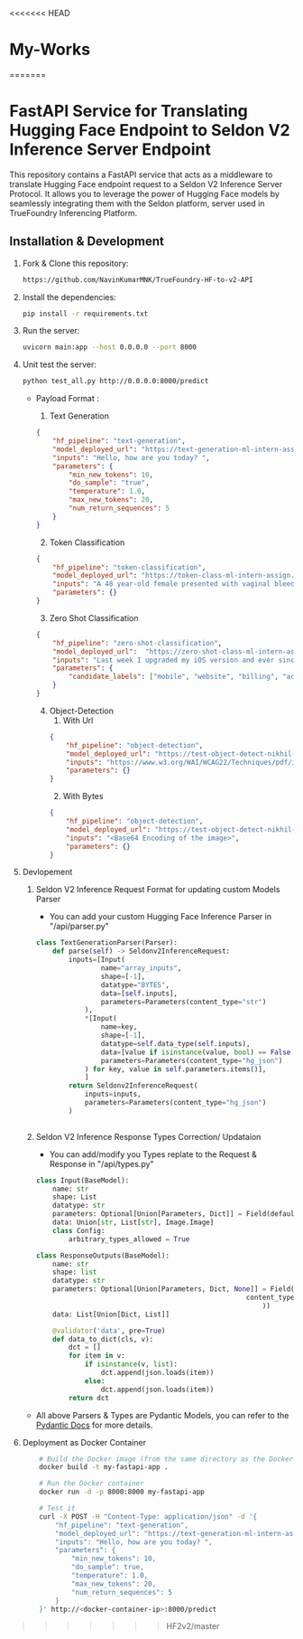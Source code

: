 <<<<<<< HEAD
# My-Works
=======
# FastAPI Service for Translating Hugging Face Endpoint to Seldon V2 Inference Server Endpoint

This repository contains a FastAPI service that acts as a middleware to translate Hugging Face endpoint request to a Seldon V2 Inference Server Protocol. It allows you to leverage the power of Hugging Face models by seamlessly integrating them with the Seldon platform, server used in TrueFoundry Inferencing Platform.


## Installation & Development

1. Fork & Clone this repository:

   ```bash
   https://github.com/NavinKumarMNK/TrueFoundry-HF-to-v2-API
    ``` 

2. Install the dependencies:

    ```bash
    pip install -r requirements.txt
    ```

3. Run the server:

    ```bash
    uvicorn main:app --host 0.0.0.0 --port 8000
    ```

4. Unit test the server:

    ```bash
    python test_all.py http://0.0.0.0:8000/predict
    ```

    - Payload Format :

        1. Text Generation
        ```json
        {
            "hf_pipeline": "text-generation",
            "model_deployed_url": "https://text-generation-ml-intern-assign.tfy-gcp-standard-usce1.devtest.truefoundry.tech/v2/models/text-generation/infer",
            "inputs": "Hello, how are you today? ",
            "parameters": {
                "min_new_tokens": 10,
                "do_sample": "true",
                "temperature": 1.0,
                "max_new_tokens": 20,
                "num_return_sequences": 5
            }
        }
        ```

        2. Token Classification
        ```json
        {
            "hf_pipeline": "token-classification",
            "model_deployed_url": "https://token-class-ml-intern-assign.tfy-gcp-standard-usce1.devtest.truefoundry.tech/v2/models/token-class/infer",
            "inputs": "A 48 year-old female presented with vaginal bleeding and abnormal Pap smears. A 63 year old woman with no known cardiac history presented with a sudden onset of dyspnea requiring intubation and ventilatory support out of hospital. She denied preceding symptoms of chest discomfort, palpitations, syncope or infection. The patient was afebrile and normotensive, with a sinus tachycardia of 140 beats/min.",
            "parameters": {}
        }
        ```

        3. Zero Shot Classification
        ```json
        {
            "hf_pipeline": "zero-shot-classification",
            "model_deployed_url":  "https://zero-shot-class-ml-intern-assign.tfy-gcp-standard-usce1.devtest.truefoundry.tech/v2/models/zero-shot-class/infer",
            "inputs": "Last week I upgraded my iOS version and ever since then my phone has been overheating whenever I use your app.",
            "parameters": {
                "candidate_labels": ["mobile", "website", "billing", "account access"]
            }
        }
        ```
        4. Object-Detection
            1. With Url
            ```json
            {
                "hf_pipeline": "object-detection",
                "model_deployed_url": "https://test-object-detect-nikhil-ws.tfy-ctl-euwe1-devtest.devtest.truefoundry.tech/v2/models/test-object-detect/infer",
                "inputs": "https://www.w3.org/WAI/WCAG22/Techniques/pdf/img/table-word.jpg",
                "parameters": {}
            }
            ``` 
            2. With Bytes
            ```json
            {
                "hf_pipeline": "object-detection",
                "model_deployed_url": "https://test-object-detect-nikhil-ws.tfy-ctl-euwe1-devtest.devtest.truefoundry.tech/v2/models/test-object-detect/infer",
                "inputs": "<Base64 Encoding of the image>",
                "parameters": {}
            }
            ```

5. Devlopement
    1. Seldon V2 Inference Request Format for updating custom Models Parser
        - You can add your custom Hugging Face Inference Parser in "/api/parser.py"

        ```python
        class TextGenerationParser(Parser):
            def parse(self) -> Seldonv2InferenceRequest:        
                inputs=[Input(
                        name="array_inputs", 
                        shape=[-1], 
                        datatype="BYTES", 
                        data=[self.inputs],
                        parameters=Parameters(content_type="str")
                    ),
                    *[Input(
                        name=key,
                        shape=[-1],
                        datatype=self.data_type(self.inputs),
                        data=[value if isinstance(value, bool) == False else "true" if value == True else "false"],
                        parameters=Parameters(content_type="hg_json")
                    ) for key, value in self.parameters.items()],
                    ]
                return Seldonv2InferenceRequest(
                    inputs=inputs,  
                    parameters=Parameters(content_type="hg_json")     
                )
            
        ```

    2. Seldon V2 Inference Response Types Correction/ Updataion    
        - You can add/modify you Types replate to the Request & Response in "/api/types.py"
        ```python
        class Input(BaseModel):
            name: str
            shape: List
            datatype: str
            parameters: Optional[Union[Parameters, Dict]] = Field(default=Parameters(content_type='hg_json'))
            data: Union[str, List[str], Image.Image]
            class Config:
                arbitrary_types_allowed = True

        class ResponseOutputs(BaseModel):
            name: str
            shape: list
            datatype: str
            parameters: Optional[Union[Parameters, Dict, None]] = Field(default_factory=Parameters(
                                                            content_type='hg_json'
                                                                ))
            data: List[Union[Dict, List]]

            @validator('data', pre=True)
            def data_to_dict(cls, v):
                dct = []
                for item in v:
                    if isinstance(v, list):
                        dct.append(json.loads(item))
                    else:
                        dct.append(json.loads(item))
                return dct
        ```

    - All above Parsers & Types are Pydantic Models, you can refer to the [Pydantic Docs](https://pydantic-docs.helpmanual.io/) for more details.
    
    
6. Deployment as Docker Container

    ```bash
        # Build the Docker image (from the same directory as the Dockerfile)
        docker build -t my-fastapi-app .

        # Run the Docker container
        docker run -d -p 8000:8000 my-fastapi-app

        # Test it
        curl -X POST -H "Content-Type: application/json" -d '{
            "hf_pipeline": "text-generation",
            "model_deployed_url": "https://text-generation-ml-intern-assign.tfy-gcp-standard-usce1.devtest.truefoundry.tech/v2/models/text-generation/infer",
            "inputs": "Hello, how are you today? ",
            "parameters": {
                "min_new_tokens": 10,
                "do_sample": true,
                "temperature": 1.0,
                "max_new_tokens": 20,
                "num_return_sequences": 5
            }
        }' http://<docker-container-ip>:8000/predict

    ```

>>>>>>> HF2v2/master
